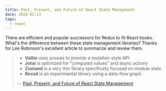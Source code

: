 ```yaml
---
title: Past, Present, and Future of React State Management
date: 2022-02-13
tags:
  - react
---
```


There are efficient and popular successors for Redux to fit React hooks. What's
the difference between these state management libraries? Thanks for Lee
Robinson's excellent article to summarize and review them.

> - **Valtio** uses proxies to provide a mutation-style API
> - **Jotai** is optimized for "computed values" and async actions
> - **Zustand** is a very thin library specifically focused on module state
> - **Recoil** is an experimental library using a data-flow graph
>
> --
> [Past, Present, and Future of React State Management](https://leerob.io/blog/react-state-management)
